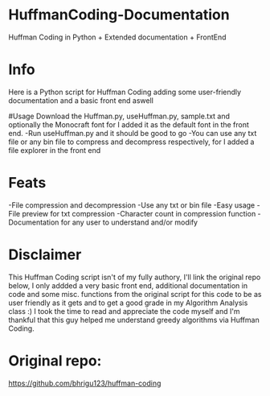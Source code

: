 # HuffmanCoding-Documentation
Huffman Coding in Python + Extended documentation + FrontEnd


# Info
Here is a Python script for Huffman Coding adding some user-friendly documentation and a basic front end aswell

#Usage
Download the Huffman.py, useHuffman.py, sample.txt and optionally the Monocraft font for I added it as the default font in the front end.
-Run useHuffman.py and it should be good to go
-You can use any txt file or any bin file to compress and decompress respectively, for I added a file explorer in the front end

# Feats
-File compression and decompression
-Use any txt or bin file
-Easy usage
-File preview for txt compression
-Character count in compression function
-Documentation for any user to understand and/or modify

# Disclaimer
This Huffman Coding script isn't of my fully authory, I'll link the original repo below, I only addded a very basic front end, additional documentation in code and some misc. functions from the original script for 
this code to be as user friendly as it gets and to get a good grade in my Algorithm Analysis class :) I took the time to read and appreciate the code myself and I'm thankful that this guy helped me understand 
greedy algorithms via Huffman Coding.

# Original repo:
https://github.com/bhrigu123/huffman-coding
